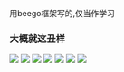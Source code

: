 用beego框架写的,仅当作学习

### 大概就这丑样
![](https://github.com/guidoxie/flightgo/blob/master/img/img1.png)
![](https://github.com/guidoxie/flightgo/blob/master/img/img2.png)
![](https://github.com/guidoxie/flightgo/blob/master/img/img3.png)
![](https://github.com/guidoxie/flightgo/blob/master/img/img4.png)
![](https://github.com/guidoxie/flightgo/blob/master/img/img5.png)
![](https://github.com/guidoxie/flightgo/blob/master/img/img6.png)
![](https://github.com/guidoxie/flightgo/blob/master/img/img7.png)